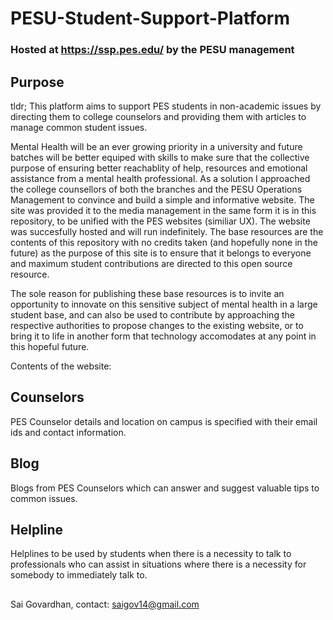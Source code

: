 # PESU-Student-Support-Platform 
### Hosted at https://ssp.pes.edu/ by the PESU management

## Purpose

tldr; This platform aims to support PES students in non-academic issues by directing them to college counselors and providing them with articles to manage common student issues. 

Mental Health will be an ever growing priority in a university and future batches will be better equiped with skills to make sure that the collective purpose of ensuring better reachablity of help, resources and emotional assistance from a mental health professional.
As a solution I approached the college counsellors of both the branches and the PESU Operations Management to convince and build a simple and informative website. The site was provided it to the media management in the same form it is in this repository, to be unified with the PES websites (similiar UX).
The website was succesfully hosted and will run indefinitely. The base resources are the contents of this repository with no credits taken (and hopefully none in the future) as the purpose of this site is to ensure that it belongs to everyone and maximum student contributions are directed to this open source resource. 

The sole reason for publishing these base resources is to invite an opportunity to innovate on this sensitive subject of mental health in a large student base, and can also be used to contribute by approaching the respective authorities to propose changes to the existing website, or to bring it to life in another form that technology accomodates at any point in this hopeful future. 

Contents of the website:
## Counselors
PES Counselor details and location on campus is specified with their email ids and contact information.
## Blog
Blogs from PES Counselors which can answer and suggest valuable tips to common issues.
## Helpline
Helplines to be used by students when there is a necessity to talk to professionals who can assist in situations where there is a necessity for somebody to immediately talk to.
## 
Sai Govardhan, contact: saigov14@gmail.com

